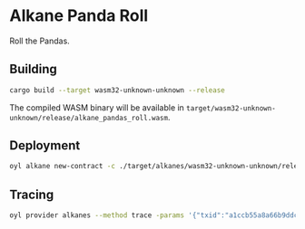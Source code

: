 # Alkane Panda Roll

Roll the Pandas.

## Building

```bash
cargo build --target wasm32-unknown-unknown --release
```

The compiled WASM binary will be available in `target/wasm32-unknown-unknown/release/alkane_pandas_roll.wasm`. 

## Deployment

```bash
oyl alkane new-contract -c ./target/alkanes/wasm32-unknown-unknown/release/alkane_pandas_bamboo_roll.wasm -data 1,0 -p oylnet
```

## Tracing

```bash
oyl provider alkanes --method trace -params '{"txid":"a1ccb55a8a66b9ddcd4340c6f03bd25c44159a7fe59e663e123c35f2028f7ecc", "vout":3}' -p oylnet
``` 